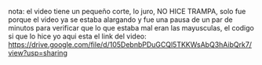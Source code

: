 nota: el video tiene un pequeño corte, lo juro, NO HICE TRAMPA, solo fue porque el video ya se estaba alargando y fue una pausa de un par de minutos para verificar que lo que estaba mal eran las mayusculas, el codigo si que lo hice yo
aqui esta el link del video: https://drive.google.com/file/d/105DebnbPDuGCQl5TKKWsAbQ3hAibQrk7/view?usp=sharing
